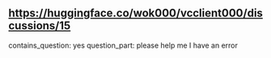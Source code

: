 ## https://huggingface.co/wok000/vcclient000/discussions/15

contains_question: yes
question_part: please help me I have an error
